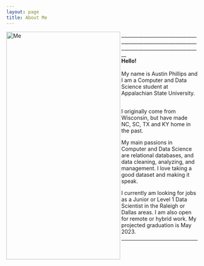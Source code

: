 ```yaml
---
layout: page
title: About Me
---
```


<img src="https://github.com/pontelaw/pontelaw.github.io/blob/7f58a23c74e3dcaeb812bc1a7a04e86716703153/_images/20220721_141056.jpg" alt="Me" width="300" height="600" align="left"/>

<div>
  _______________________________________________________________________________________________<br>
  <b>Hello!</b>
  <br><br>
  My name is Austin Phillips and I am a Computer and Data Science student at Appalachian State University.  
  <br><br>  
  
  I originally come from Wisconsin, but have made NC, SC, TX and KY home in the past.  
    
  My main passions in Computer and Data Science are relational databases, and data cleaning, analyzing, and management. I love taking a good dataset and making it speak.  
    
  I currently am looking for jobs as a Junior or Level 1 Data Scientist in the Raleigh or Dallas areas. I am also open for remote or hybrid work. My projected graduation is May 2023.  
  _________________________________________________________________________________________
</div>
  
